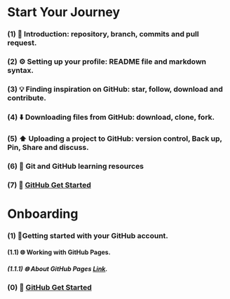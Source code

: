 # Start Your Journey
### (1) 🌱 Introduction: repository, branch, commits and pull request.
### (2) ⚙️ Setting up your profile: README file and markdown syntax.
### (3) 💡 Finding inspiration on GitHub: star, follow, download and contribute. 
### (4) ⬇️ Downloading files from GitHub: download, clone, fork.
### (5) ⬆️ Uploading a project to GitHub: version control, Back up, Pin, Share and discuss.
### (6) 📂 Git and GitHub learning resources
### (7) 🔗 [GitHub Get Started](https://docs.github.com/en/get-started/)

# Onboarding
### (1) 🚀Getting started with your GitHub account.
#### (1.1) 🌐 Working with GitHub Pages.
##### (1.1.1) 🌐 About GitHub Pages [Link](https://docs.github.com/en/pages/getting-started-with-github-pages/about-github-pages).
### (0) 🔗 [GitHub Get Started](https://docs.github.com/en/get-started/)
